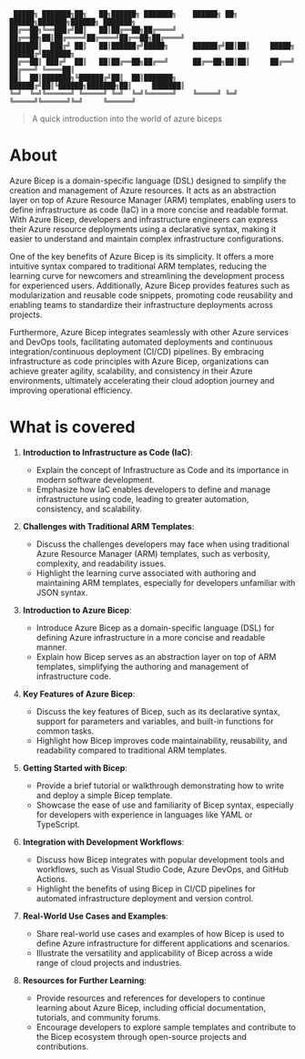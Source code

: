 ```
 █████╗ ███████╗██╗   ██╗██████╗ ███████╗    ██████╗ ██╗ ██████╗███████╗██████╗ ███████╗
██╔══██╗╚══███╔╝██║   ██║██╔══██╗██╔════╝    ██╔══██╗██║██╔════╝██╔════╝██╔══██╗██╔════╝
███████║  ███╔╝ ██║   ██║██████╔╝█████╗      ██████╔╝██║██║     █████╗  ██████╔╝███████╗
██╔══██║ ███╔╝  ██║   ██║██╔══██╗██╔══╝      ██╔══██╗██║██║     ██╔══╝  ██╔═══╝ ╚════██║
██║  ██║███████╗╚██████╔╝██║  ██║███████╗    ██████╔╝██║╚██████╗███████╗██║     ███████║
╚═╝  ╚═╝╚══════╝ ╚═════╝ ╚═╝  ╚═╝╚══════╝    ╚═════╝ ╚═╝ ╚═════╝╚══════╝╚═╝     ╚══════╝
```                                                                                        

> A quick introduction into the world of azure biceps

# About

Azure Bicep is a domain-specific language (DSL) designed to simplify the creation and management of Azure resources. It acts as an abstraction layer on top of Azure Resource Manager (ARM) templates, enabling users to define infrastructure as code (IaC) in a more concise and readable format. With Azure Bicep, developers and infrastructure engineers can express their Azure resource deployments using a declarative syntax, making it easier to understand and maintain complex infrastructure configurations.

One of the key benefits of Azure Bicep is its simplicity. It offers a more intuitive syntax compared to traditional ARM templates, reducing the learning curve for newcomers and streamlining the development process for experienced users. Additionally, Azure Bicep provides features such as modularization and reusable code snippets, promoting code reusability and enabling teams to standardize their infrastructure deployments across projects.

Furthermore, Azure Bicep integrates seamlessly with other Azure services and DevOps tools, facilitating automated deployments and continuous integration/continuous deployment (CI/CD) pipelines. By embracing infrastructure as code principles with Azure Bicep, organizations can achieve greater agility, scalability, and consistency in their Azure environments, ultimately accelerating their cloud adoption journey and improving operational efficiency.

# What is covered

1. **Introduction to Infrastructure as Code (IaC)**:
   - Explain the concept of Infrastructure as Code and its importance in modern software development.
   - Emphasize how IaC enables developers to define and manage infrastructure using code, leading to greater automation, consistency, and scalability.

2. **Challenges with Traditional ARM Templates**:
   - Discuss the challenges developers may face when using traditional Azure Resource Manager (ARM) templates, such as verbosity, complexity, and readability issues.
   - Highlight the learning curve associated with authoring and maintaining ARM templates, especially for developers unfamiliar with JSON syntax.

3. **Introduction to Azure Bicep**:
   - Introduce Azure Bicep as a domain-specific language (DSL) for defining Azure infrastructure in a more concise and readable manner.
   - Explain how Bicep serves as an abstraction layer on top of ARM templates, simplifying the authoring and management of infrastructure code.

4. **Key Features of Azure Bicep**:
   - Discuss the key features of Bicep, such as its declarative syntax, support for parameters and variables, and built-in functions for common tasks.
   - Highlight how Bicep improves code maintainability, reusability, and readability compared to traditional ARM templates.

5. **Getting Started with Bicep**:
   - Provide a brief tutorial or walkthrough demonstrating how to write and deploy a simple Bicep template.
   - Showcase the ease of use and familiarity of Bicep syntax, especially for developers with experience in languages like YAML or TypeScript.

6. **Integration with Development Workflows**:
   - Discuss how Bicep integrates with popular development tools and workflows, such as Visual Studio Code, Azure DevOps, and GitHub Actions.
   - Highlight the benefits of using Bicep in CI/CD pipelines for automated infrastructure deployment and version control.

7. **Real-World Use Cases and Examples**:
   - Share real-world use cases and examples of how Bicep is used to define Azure infrastructure for different applications and scenarios.
   - Illustrate the versatility and applicability of Bicep across a wide range of cloud projects and industries.

8. **Resources for Further Learning**:
   - Provide resources and references for developers to continue learning about Azure Bicep, including official documentation, tutorials, and community forums.
   - Encourage developers to explore sample templates and contribute to the Bicep ecosystem through open-source projects and contributions.
